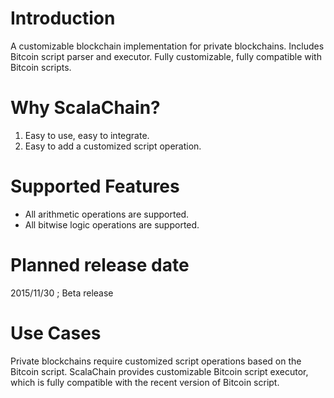 Introduction
============
A customizable blockchain implementation for private blockchains.
Includes Bitcoin script parser and executor. Fully customizable, fully compatible with Bitcoin scripts.

Why ScalaChain?
===============
1. Easy to use, easy to integrate.
2. Easy to add a customized script operation.

Supported Features
==================
- All arithmetic operations are supported.
- All bitwise logic operations are supported.

Planned release date
====================
2015/11/30 ; Beta release

Use Cases
=========
Private blockchains require customized script operations based on the Bitcoin script. ScalaChain provides customizable Bitcoin script executor, which is fully compatible with the recent version of Bitcoin script.
